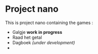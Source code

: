 # Project nano 

This is project nano containing the games : 
- Galgje **work in progress** 
- Raad het getal
-  Dagboek _(under development)_
- 
